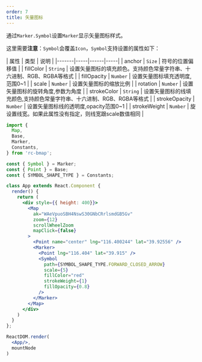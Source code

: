 ```yaml
---
order: 7
title: 矢量图标
---
```


通过`Marker.Symbol`设置`Marker`显示矢量图标样式。

这里需要**注意**：`Symbol`会覆盖`Icon`，`Symbol`支持设置的属性如下：

| 属性  | 类型 | 说明 |
|-------|-----|------|-----|
| anchor | `Size` | 符号的位置偏移值 |
| fillColor | `String` | 设置矢量图标的填充颜色。支持颜色常量字符串、十六进制、RGB、RGBA等格式 |
| fillOpacity | `Number`  | 设置矢量图标填充透明度,范围0~1 |
| scale | `Number`  | 设置矢量图标的缩放比例 |
| rotation | `Number`  | 设置矢量图标的旋转角度,参数为角度 |
| strokeColor | `String`  | 设置矢量图标的线填充颜色,支持颜色常量字符串、十六进制、RGB、RGBA等格式 | 
| strokeOpacity | `Number` | 设置矢量图标线的透明度,opacity范围0~1 | 
| strokeWeight | `Number` | 旋设置线宽。如果此属性没有指定，则线宽跟scale数值相同 | 

```jsx
import { 
  Map,
  Base,
  Marker,
  Constants,
} from 'rc-bmap';

const { Symbol } = Marker;
const { Point } = Base;
const { SYMBOL_SHAPE_TYPE } = Constants;

class App extends React.Component {
  render() {
    return (
      <div style={{ height: 400}}>
        <Map
          ak="WAeVpuoSBH4NswS30GNbCRrlsmdGB5Gv"
          zoom={12}
          scrollWheelZoom
          mapClick={false}
        >
          <Point name="center" lng="116.400244" lat="39.92556" />
          <Marker>
            <Point lng="116.404" lat="39.915" />
            <Symbol
              path={SYMBOL_SHAPE_TYPE.FORWARD_CLOSED_ARROW}
              scale={5}
              fillColor="red"
              strokeWeight={1}
              fillOpacity={0.8}
            />
          </Marker>
        </Map>
      </div>
    )
  }
};

ReactDOM.render(
  <App/>,
  mountNode
)

```
